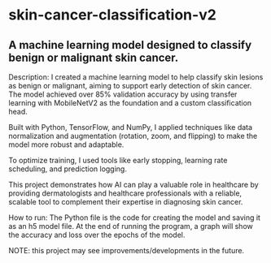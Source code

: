 # skin-cancer-classification-v2
## A machine learning model designed to classify benign or malignant skin cancer.

Description:
I created a machine learning model to help classify skin lesions as benign or malignant, aiming to support early detection of skin cancer. The model achieved over 85% validation accuracy by using transfer learning with MobileNetV2 as the foundation and a custom classification head.

Built with Python, TensorFlow, and NumPy, I applied techniques like data normalization and augmentation (rotation, zoom, and flipping) to make the model more robust and adaptable.

To optimize training, I used tools like early stopping, learning rate scheduling, and prediction logging.

This project demonstrates how AI can play a valuable role in healthcare by providing dermatologists and healthcare professionals with a reliable, scalable tool to complement their expertise in diagnosing skin cancer.


How to run:
The Python file is the code for creating the model and saving it as an h5 model file. At the end of running the program, a graph will show the accuracy and loss over the epochs of the model.

NOTE: this project may see improvements/developments in the future.
